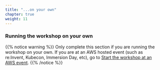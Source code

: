 ```yaml
---
title: "...on your own"
chapter: true
weight: 11
---
```


### Running the workshop on your own

{{% notice warning %}}
Only complete this section if you are running the workshop on your own. If you are at an AWS hosted event (such as re:Invent, Kubecon, Immersion Day, etc), go to [Start the workshop at an AWS event](aws_event.html).
{{% /notice %}}
